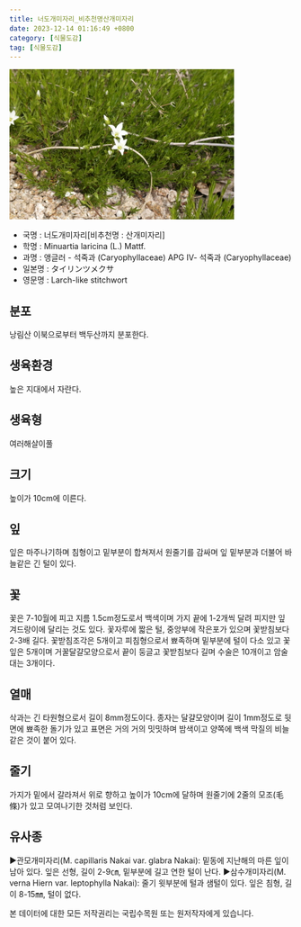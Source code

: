 ```yaml
---
title: 너도개미자리_비추천명산개미자리
date: 2023-12-14 01:16:49 +0800
category: [식물도감]
tag: [식물도감]
---
```




![너도개미자리[비추천명 : 산개미자리]](/assets/img/fileUpload/plants/basic/Caryophyllaceae/Minuartia/P000003731/P000003731_202205_1_th2.jpg)
- 국명 : 너도개미자리[비추천명 : 산개미자리]
- 학명 : Minuartia laricina (L.) Mattf.
- 과명 : 앵글러 - 석죽과 (Caryophyllaceae) APG Ⅳ- 석죽과 (Caryophyllaceae)
- 일본명 : タイリンツメクサ
- 영문명 : Larch-like stitchwort


## 분포
낭림산 이북으로부터 백두산까지 분포한다.
## 생육환경
높은 지대에서 자란다.
## 생육형
여러해살이풀 
## 크기
높이가 10cm에 이른다.
## 잎
잎은 마주나기하며 침형이고 밑부분이 합쳐져서 원줄기를 감싸며 잎 밑부분과 더불어 바늘같은 긴 털이 있다.
## 꽃
꽃은 7-10월에 피고 지름 1.5cm정도로서 백색이며 가지 끝에 1-2개씩 달려 피지만 잎겨드랑이에 달리는 것도 있다. 꽃자루에 짧은 털, 중앙부에 작은포가 있으며 꽃받침보다 2-3배 길다. 꽃받침조각은 5개이고 피침형으로서 뾰족하며 밑부분에 털이 다소 있고 꽃잎은 5개이며 거꿀달걀모양으로서 끝이 둥글고 꽃받침보다 길며 수술은 10개이고 암술대는 3개이다.
## 열매
삭과는 긴 타원형으로서 길이 8mm정도이다. 종자는 달걀모양이며 길이 1mm정도로 뒷면에 뾰족한 돌기가 있고 표면은 거의 거의 밋밋하며 밤색이고 양쪽에 백색 막질의 비늘같은 것이 붙어 있다.
## 줄기
가지가 밑에서 갈라져서 위로 향하고 높이가 10cm에 달하며 원줄기에 2줄의 모조(毛條)가 있고 모여나기한 것처럼 보인다.
## 유사종
▶관모개미자리(M. capillaris Nakai var. glabra Nakai): 밑동에 지난해의 마른 잎이 남아 있다. 잎은 선형, 길이 2-9㎝, 밑부분에 길고 연한 털이 난다.
▶삼수개미자리(M. verna Hiern var. leptophylla Nakai): 줄기 윗부분에 털과 샘털이 있다. 잎은 침형, 길이 8-15㎜, 털이 없다.






본 데이터에 대한 모든 저작권리는 국립수목원 또는 원저작자에게 있습니다.

